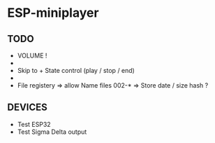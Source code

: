 # ESP-miniplayer

## TODO
- VOLUME !
-
- Skip to + State control (play / stop / end)
-
- File registery
    => allow Name files 002-*
    => Store date / size hash ?

## DEVICES
- Test ESP32
- Test Sigma Delta output
